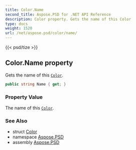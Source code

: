 ```yaml
---
title: Color.Name
second_title: Aspose.PSD for .NET API Reference
description: Color property. Gets the name of this Color
type: docs
weight: 1520
url: /net/aspose.psd/color/name/
---
```

{{< psd/tize >}}
## Color.Name property

Gets the name of this [`Color`](../).

```csharp
public string Name { get; }
```

### Property Value

The name of this [`Color`](../).

### See Also

* struct [Color](../)
* namespace [Aspose.PSD](../../color/)
* assembly [Aspose.PSD](../../../)



